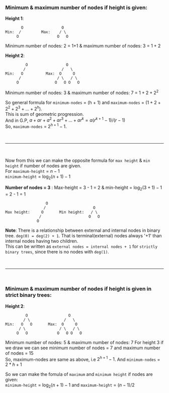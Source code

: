 ### Minimum & maximum number of nodes if height is given:
**Height 1**:
```
       O                 O
Min:  /         Max:    / \
     O                 O   O
```
Minimum number of nodes: 2 = 1+1 & maximum number of nodes: 3 = $1 + 2$

**Height 2**:
```
         O                 O
        /                /   \
Min:   O          Max:  O     O
      /                / \   / \
     O                O   O O   O
```
Minimum number of nodes: 3 & maximum number of nodes: 7 = $1 + 2 + 2^2$

So general formula for `minimum-nodes` = (h + 1) and `maximum-nodes` = $(1 + 2 + 2^2 + 2^3 + ... + 2^h)$. <br/> 
This is sum of geometric progression.<br>
And in G.P, $a + ar + a^2 + ar^3 + ... + ar^k = a(r^{k+1}-1)/(r-1)$ <br/>
So, `maximum-nodes` = $2^{h+1} - 1$.

<br/>

---
<br/>

Now from this we can make the opposite formula for `max height` & `min height` if number of nodes are given.<br/>
For `maximum-height` = $n - 1$ <br/>
`minimum-height` = $\log_2(n+1) - 1$

**Number of nodes = 3** : Max-height = 3 - 1 = 2 & min-height = $\log_2(3+1) - 1$ = 2 - 1 = 1
```
                  O                     
                 /                     O
Max height:     O       Min height:   / \  
               /                     O   O
              O
```

**Note**: There is a relationship between external and internal nodes in binary tree. `deg(0) = deg(2) + 1`. That is terminal(external) nodes always '+1' than internal nodes having two children. <br/>
This can be written as `external nodes = internal nodes + 1` for `strictly binary trees`, since there is no nodes with `deg(1)`.

<br/>

---
<br/>

### Minimum & maximum number of nodes if height is given in strict binary trees:
**Height 2**:
```
         O                  O
        / \               /   \
Min:   O   O       Max:  O     O
      / \               / \   / \
     O   O             O   O O   O
```
Minimum number of nodes: 5 & maximum number of nodes: 7
For height 3 if we draw we can see minimum number of nodes = 7 and maximum number of nodes = 15 <br/>
So, maximum-nodes are same as above, i.e $2^{h+1} - 1$.
And `minimum-nodes` = $2*h + 1$

So we can make the fomula of `maximum` and `minimum height` if nodes are given: <br/>
`minimum-height` = $\log_2(n+1) - 1$ and `maximum-height` = $(n-1)/2$
